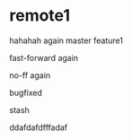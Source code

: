 # remote1
hahahah
again
master
feature1

fast-forward
again

no-ff
again


bugfixed

stash

ddafdafdfffadaf